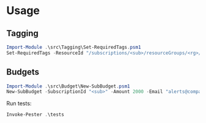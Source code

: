 # Usage

## Tagging
```powershell
Import-Module .\src\Tagging\Set-RequiredTags.psm1
Set-RequiredTags -ResourceId "/subscriptions/<sub>/resourceGroups/<rg>/providers/Microsoft.Compute/virtualMachines/vm1" -Tags @{ env="prod"; owner="platform" }
```

## Budgets
```powershell
Import-Module .\src\Budget\New-SubBudget.psm1
New-SubBudget -SubscriptionId "<sub>" -Amount 2000 -Email "alerts@company.com"
```

Run tests:
```powershell
Invoke-Pester .\tests
```

